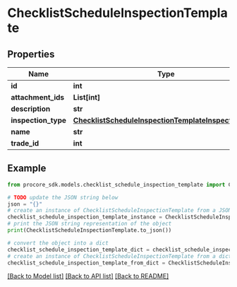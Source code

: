 # ChecklistScheduleInspectionTemplate


## Properties

Name | Type | Description | Notes
------------ | ------------- | ------------- | -------------
**id** | **int** | ID | [optional] 
**attachment_ids** | **List[int]** |  | [optional] 
**description** | **str** | Description | [optional] 
**inspection_type** | [**ChecklistScheduleInspectionTemplateInspectionType**](ChecklistScheduleInspectionTemplateInspectionType.md) |  | [optional] 
**name** | **str** | Name | [optional] 
**trade_id** | **int** | Trade ID | [optional] 

## Example

```python
from procore_sdk.models.checklist_schedule_inspection_template import ChecklistScheduleInspectionTemplate

# TODO update the JSON string below
json = "{}"
# create an instance of ChecklistScheduleInspectionTemplate from a JSON string
checklist_schedule_inspection_template_instance = ChecklistScheduleInspectionTemplate.from_json(json)
# print the JSON string representation of the object
print(ChecklistScheduleInspectionTemplate.to_json())

# convert the object into a dict
checklist_schedule_inspection_template_dict = checklist_schedule_inspection_template_instance.to_dict()
# create an instance of ChecklistScheduleInspectionTemplate from a dict
checklist_schedule_inspection_template_from_dict = ChecklistScheduleInspectionTemplate.from_dict(checklist_schedule_inspection_template_dict)
```
[[Back to Model list]](../README.md#documentation-for-models) [[Back to API list]](../README.md#documentation-for-api-endpoints) [[Back to README]](../README.md)


